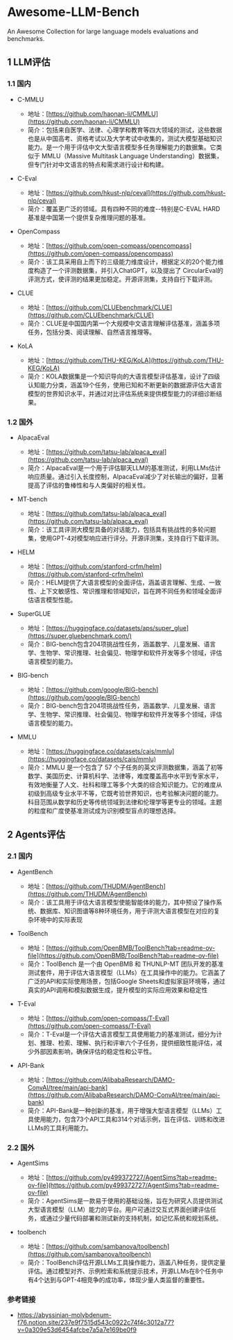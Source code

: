 # Awesome-LLM-Bench
An Awesome Collection for large language models evaluations and benchmarks.

## 1 LLM评估

### 1.1 国内

- C-MMLU
	- 地址：[https://github.com/haonan-li/CMMLU](https://github.com/haonan-li/CMMLU)
	- 简介：包括来自医学、法律、心理学和教育等四大领域的测试，这些数据也是从中国高考、资格考试以及大学考试中收集的，测试大模型基础知识能力。是一个用于评估中文大型语言模型多任务理解能力的数据集。它类似于 MMLU（Massive Multitask Language Understanding）数据集，但专门针对中文语言的特点和需求进行设计和构建。
	
- C-Eval
	- 地址：[https://github.com/hkust-nlp/ceval](https://github.com/hkust-nlp/ceval)
	- 简介：覆盖更广泛的领域。具有四种不同的难度--特别是C-EVAL HARD基准是中国第一个提供复杂推理问题的基准。
	
- OpenCompass
	- 地址：[https://github.com/open-compass/opencompass](https://github.com/open-compass/opencompass)
	- 简介：该工具采用自上而下的三级能力维度设计，根据定义的20个能力维度构造了一个评测数据集，并引入ChatGPT，以及提出了 CircularEval的评测方式，使评测的结果更加稳定。开源评测集，支持自行下载评测。
	
- CLUE
	- 地址：[https://github.com/CLUEbenchmark/CLUE](https://github.com/CLUEbenchmark/CLUE)
	- 简介：CLUE是中国国内第一个大规模中文语言理解评估基准，涵盖多项任务，包括分类、阅读理解、自然语言推理等。
	
- KoLA
	- 地址：[https://github.com/THU-KEG/KoLA](https://github.com/THU-KEG/KoLA)
	- 简介：KOLA数据集是一个知识导向的大语言模型评估基准，设计了四级认知能力分类，涵盖19个任务，使用已知和不断更新的数据源评估大语言模型的世界知识水平，并通过对比评估系统来提供模型能力的详细诊断结果。
	
### 1.2 国外

- AlpacaEval
	- 地址：[https://github.com/tatsu-lab/alpaca_eval](https://github.com/tatsu-lab/alpaca_eval)
	- 简介：AlpacaEval是一个用于评估聊天LLM的基准测试，利用LLMs估计响应质量。通过引入长度控制，AlpacaEval减少了对长输出的偏好，显著提高了评估的鲁棒性和与人类偏好的相关性。
	
- MT-bench
	- 地址：[https://github.com/tatsu-lab/alpaca_eval](https://github.com/tatsu-lab/alpaca_eval)
	- 简介：该工具评测大模型具备的对话能力，包括具有挑战性的多轮问题集，使用GPT-4对模型响应进行评分。开源评测集，支持自行下载评测。
	
- HELM
	- 地址：[https://github.com/stanford-crfm/helm](https://github.com/stanford-crfm/helm)
	- 简介：HELM提供了大语言模型的全面评估，涵盖语言理解、生成、一致性、上下文敏感性、常识推理和领域知识，旨在跨不同任务和领域全面评估语言模型性能。
	
- SuperGLUE
	- 地址：[https://huggingface.co/datasets/aps/super_glue](https://super.gluebenchmark.com/)
	- 简介：BIG-bench包含204项挑战性任务，涵盖数学、儿童发展、语言学、生物学、常识推理、社会偏见、物理学和软件开发等多个领域，评估语言模型的能力。
	
- BIG-bench
	- 地址：[https://github.com/google/BIG-bench](https://github.com/google/BIG-bench)
	- 简介：BIG-bench包含204项挑战性任务，涵盖数学、儿童发展、语言学、生物学、常识推理、社会偏见、物理学和软件开发等多个领域，评估语言模型的能力。
	
- MMLU
	- 地址：[https://huggingface.co/datasets/cais/mmlu](https://huggingface.co/datasets/cais/mmlu)
	- 简介：MMLU 是一个包含了 57 个子任务的英文评测数据集，涵盖了初等数学、美国历史、计算机科学、法律等，难度覆盖高中水平到专家水平，有效地衡量了人文、社科和理工等多个大类的综合知识能力。它的难度从初级到高级专业水平不等，它既考验世界知识，也考验解决问题的能力。科目范围从数学和历史等传统领域到法律和伦理学等更专业的领域。主题的粒度和广度使基准测试成为识别模型盲点的理想选择。
	
## 2 Agents评估
### 2.1 国内

- AgentBench
	- 地址：[https://github.com/THUDM/AgentBench](https://github.com/THUDM/AgentBench)
	- 简介：该工具用于评估大语言模型使能智能体的能力，其中预设了操作系统、数据库、知识图谱等8种环境任务，用于评测大语言模型在对应的复杂环境中的实际表现
	
- ToolBench
	- 地址：[https://github.com/OpenBMB/ToolBench?tab=readme-ov-file](https://github.com/OpenBMB/ToolBench?tab=readme-ov-file)
	- 简介：ToolBench 是一个由 OpenBMB 和 THUNLP-MT 团队开发的基准测试套件，用于评估大语言模型（LLMs）在工具操作中的能力。它涵盖了广泛的API和实际使用场景，包括Google Sheets和虚拟家庭环境等，通过真实的API调用和模拟数据生成，提升模型的实际应用效果和稳定性
	
- T-Eval
	- 地址：[https://github.com/open-compass/T-Eval](https://github.com/open-compass/T-Eval)
	- 简介：T-Eval是一个评估大语言模型工具使用能力的基准测试，细分为计划、推理、检索、理解、执行和评审六个子任务，提供细致性能评估，减少外部因素影响，确保评估的稳定性和公平性。
	
- API-Bank
	- 地址：[https://github.com/AlibabaResearch/DAMO-ConvAI/tree/main/api-bank](https://github.com/AlibabaResearch/DAMO-ConvAI/tree/main/api-bank)
	- 简介：API-Bank是一种创新的基准，用于增强大型语言模型（LLMs）工具使用能力，包含73个API工具和314个对话示例，旨在评估、训练和改进LLMs的工具利用能力。
	
### 2.2 国外

- AgentSims
	- 地址：[https://github.com/py499372727/AgentSims?tab=readme-ov-file](https://github.com/py499372727/AgentSims?tab=readme-ov-file)
	- 简介：AgentSims是一款易于使用的基础设施，旨在为研究人员提供测试大型语言模型（LLM）能力的平台。用户可通过交互式界面创建评估任务，或通过少量代码部署和测试新的支持机制，如记忆系统和规划系统。
	
- toolbench
	- 地址：[https://github.com/sambanova/toolbench](https://github.com/sambanova/toolbench)
	- 简介：ToolBench评估开源LLMs工具操作能力，涵盖八种任务，提供定量评估。通过模型对齐、示例检索和系统提示技术，开源LLMs在8个任务中有4个达到与GPT-4相竞争的成功率，体现少量人类监督的重要性。

### 参考链接
-  https://abyssinian-molybdenum-f76.notion.site/237e9f7515d543c0922c74f4c3012a77?v=0a309e53d6454afcbe7a5a7e169be0f9

